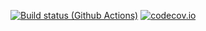 [![Build status (Github Actions)](https://github.com/RGambarini/SolubilityModeling.jl/workflows/CI/badge.svg)](https://github.com/sylvaticus/MyAwesomePackage.jl/actions)
[![codecov.io](http://codecov.io/github/RGambarini/SolubilityModeling.jl/coverage.svg?branch=main)](http://codecov.io/github/sylvaticus/MyAwesomePackage.jl?branch=main)